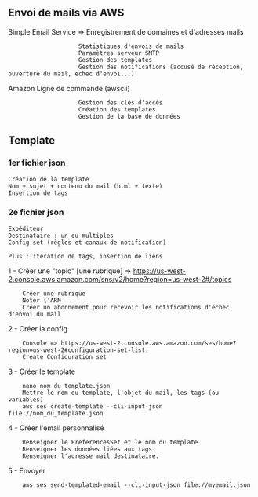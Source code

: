 ## Envoi de mails via AWS

Simple Email Service => Enregistrement de domaines et d'adresses mails

                        Statistiques d'envois de mails
                        Paramètres serveur SMTP
                        Gestion des templates 
                        Gestion des notifications (accusé de réception, ouverture du mail, echec d'envoi...)

Amazon Ligne de commande (awscli)

                        Gestion des clés d'accès
                        Création des templates
                        Gestion de la base de données 

## Template
### 1er fichier json

    Création de la template
    Nom + sujet + contenu du mail (html + texte)
    Insertion de tags
                        
### 2e fichier json

    Expéditeur 
    Destinataire : un ou multiples
    Config set (règles et canaux de notification)

    Plus : itération de tags, insertion de liens




1 - Créer une "topic" [une rubrique] => https://us-west-2.console.aws.amazon.com/sns/v2/home?region=us-west-2#/topics
        
        Créer une rubrique 
        Noter l'ARN
        Créer un abonnement pour recevoir les notifications d'échec d'envoi du mail

2 - Créer la config 

        Console => https://us-west-2.console.aws.amazon.com/ses/home?region=us-west-2#configuration-set-list: 
        Create Configuration set

3 - Créer le template 

        nano nom_du_template.json
        Mettre le nom du template, l'objet du mail, les tags (ou variables)
        aws ses create-template --cli-input-json file://nom_du_template.json

4 - Créer l'email personnalisé

        Renseigner le PreferencesSet et le nom du template
        Renseigner les données liées aux tags
        Renseigner l'adresse mail destinataire.

5 - Envoyer

        aws ses send-templated-email --cli-input-json file://myemail.json
